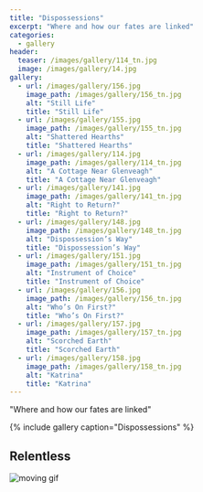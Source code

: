 ```yaml
---
title: "Dispossessions"
excerpt: "Where and how our fates are linked"
categories:
  - gallery
header:
  teaser: /images/gallery/114_tn.jpg
  image: /images/gallery/14.jpg
gallery:
  - url: /images/gallery/156.jpg
    image_path: /images/gallery/156_tn.jpg
    alt: "Still Life"
    title: "Still Life"
  - url: /images/gallery/155.jpg
    image_path: /images/gallery/155_tn.jpg
    alt: "Shattered Hearths"
    title: "Shattered Hearths"    
  - url: /images/gallery/114.jpg
    image_path: /images/gallery/114_tn.jpg
    alt: "A Cottage Near Glenveagh"
    title: "A Cottage Near Glenveagh"
  - url: /images/gallery/141.jpg
    image_path: /images/gallery/141_tn.jpg
    alt: "Right to Return?"
    title: "Right to Return?"    
  - url: /images/gallery/148.jpg
    image_path: /images/gallery/148_tn.jpg
    alt: "Dispossession’s Way"
    title: "Dispossession’s Way"
  - url: /images/gallery/151.jpg
    image_path: /images/gallery/151_tn.jpg
    alt: "Instrument of Choice"
    title: "Instrument of Choice"
  - url: /images/gallery/156.jpg
    image_path: /images/gallery/156_tn.jpg
    alt: "Who’s On First?"
    title: "Who’s On First?"    
  - url: /images/gallery/157.jpg
    image_path: /images/gallery/157_tn.jpg
    alt: "Scorched Earth"
    title: "Scorched Earth"   
  - url: /images/gallery/158.jpg
    image_path: /images/gallery/158_tn.jpg
    alt: "Katrina"
    title: "Katrina"
---
```

"Where and how our fates are linked"

{% include gallery caption="Dispossessions" %}

## Relentless
![moving gif](/images/gallery/138.gif)
